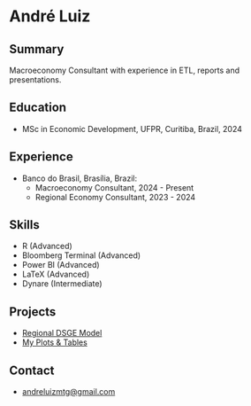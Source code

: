# André Luiz

## Summary
Macroeconomy Consultant with experience in ETL, reports and presentations.

## Education
- MSc in Economic Development, UFPR, Curitiba, Brazil, 2024

## Experience
- Banco do Brasil, Brasília, Brazil:
  - Macroeconomy Consultant, 2024 - Present
  - Regional Economy Consultant, 2023 - 2024
  
## Skills
- R (Advanced)
- Bloomberg Terminal (Advanced)
- Power BI (Advanced)
- LaTeX (Advanced)
- Dynare (Intermediate)

## Projects
- [Regional DSGE Model][def]
- [My Plots & Tables][def2]

[def]: https://github.com/andrlb/mastersthesis
[def2]: https://github.com/andrlb/viz

## Contact
- [andreluizmtg@gmail.com](mailto:andreluizmtg@gmail.com)
